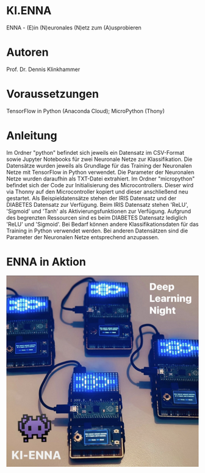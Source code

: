 # KI.ENNA
ENNA - (E)in (N)euronales (N)etz zum (A)usprobieren

# Autoren
Prof. Dr. Dennis Klinkhammer

# Voraussetzungen
TensorFlow in Python (Anaconda Cloud); MicroPython (Thony)

# Anleitung
Im Ordner "python" befindet sich jeweils ein Datensatz im CSV-Format sowie Jupyter Notebooks für zwei Neuronale Netze zur Klassifikation.
Die Datensätze wurden jeweils als Grundlage für das Training der Neuronalen Netze mit TensorFlow in Python verwendet.
Die Parameter der Neuronalen Netze wurden daraufhin als TXT-Datei extrahiert.
Im Ordner "micropython" befindet sich der Code zur Initialisierung des Microcontrollers.
Dieser wird via Thonny auf den Microcontroller kopiert und dieser anschließend neu gestartet.
Als Beispieldatensätze stehen der IRIS Datensatz und der DIABETES Datensatz zur Verfügung.
Beim IRIS Datensatz stehen 'ReLU', 'Sigmoid' und 'Tanh' als Aktivierungsfunktionen zur Verfügung.
Aufgrund des begrenzten Ressourcen sind es beim DIABETES Datensatz lediglich 'ReLU' und 'Sigmoid'.
Bei Bedarf können andere Klassifikationsdaten für das Training in Python verwendet werden.
Bei anderen Datensätzen sind die Parameter der Neuronalen Netze entsprechend anzupassen.

# ENNA in Aktion
![KI-ENNA](https://github.com/statistical-thinking/KI.ENNA/blob/main/KI-ENNA.jpg?raw=true)
